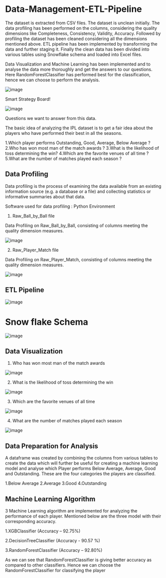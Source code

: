 # Data-Management-ETL-Pipeline

The dataset is extracted from CSV files. The dataset is unclean initially. The data profiling has been performed on the columns, considering the quality dimensions like Completeness, Consistency, Validity, Accuracy. Followed by profiling the dataset has been cleaned considering all the dimensions mentioned above. ETL pipeline has been implemented by transforming the data and further staging it. Finally the clean data has been divided into various tables using Snowflake schema and loaded into Excel files.

Data Visualization and Machine Learning has been implemented and to analyse the data more thoroughly and get the answers to our questions. Here RandomForestClassifier has performed best for the classification, hence we can choose to perform the analysis.


![image](https://user-images.githubusercontent.com/45402305/180607598-60517b4b-9abe-4bed-90f8-5b23a7ea1720.png)

Smart Strategy Board!

![image](https://user-images.githubusercontent.com/45402305/180607716-efc8aa4d-d503-4ec7-8a32-4c3acc168d66.png)

Questions we want to answer from this data.

The basic idea of analyzing the IPL dataset is to get a fair idea about the players who have performed their best in all the seasons.

1.Which player performs Outstanding, Good, Average, Below Average ?
2.Who has won most man of the match awards ?
3.What is the likelihood of toss determining the win?
4.Which are the favorite venues of all time ?
5.What are the number of matches played each season ?

## Data Profiling

Data profiling is the process of examining the data available from an existing information source (e.g. a database or a file) and collecting statistics or informative summaries about that data.

Software used for data profiling : Python Environment

1. Raw_Ball_by_Ball file

Data Profiling on Raw_Ball_by_Ball, consisting of columns meeting the quality dimension measures.

![image](https://user-images.githubusercontent.com/45402305/180607786-7ae0bd14-7996-4566-994b-1a442f774bea.png)

2. Raw_Player_Match file

Data Profiling on Raw_Player_Match, consisting of columns meeting the quality dimension measures.

![image](https://user-images.githubusercontent.com/45402305/180607828-cf09f1e5-2938-4e56-aa31-6e561c94e127.png)

## ETL Pipeline

![image](https://user-images.githubusercontent.com/45402305/180608150-a2ef97a0-2a18-4749-8dbf-f58006f44759.png)


# Snow flake Schema

![image](https://user-images.githubusercontent.com/45402305/180608173-3d034b2d-a7e6-4186-897a-ba8cb9f2d5d4.png)

## Data Visualization

1. Who has won most man of the match awards 

![image](https://user-images.githubusercontent.com/45402305/180607917-b9cea33c-0413-45dc-bb6a-39aa9b2714de.png)

2. What is the likelihood of toss determining the win

![image](https://user-images.githubusercontent.com/45402305/180607925-f3e37db9-0448-48d1-a16e-520a111d3ef2.png)

3. Which are the favorite venues of all time

![image](https://user-images.githubusercontent.com/45402305/180607941-b3c47b9f-73de-4214-b2c5-adff7dd70b43.png)


4. What are the number of matches played each season

![image](https://user-images.githubusercontent.com/45402305/180607973-54b1031f-4678-434a-b2f7-3fd34a3d9ce4.png)

## Data Preparation for Analysis

A dataframe was created by combining the columns from various tables to create the data which will further be useful for creating a machine learning model and analyse which Player performs Below Average, Average, Good and Outstanding. These are the four categories the players are classified.

1.Below Average
2.Average
3.Good
4.Outstanding

## Machine Learning Algorithm

3 Machine Learning algorithm are implemented for analyzing the performance of each player. Mentioned below are the three model with their corresponding accuracy.

1.XGBClassifier  (Accuracy – 92.75%) 

2.DecisionTreeClassifier   (Accuracy - 90.57 %)

3.RandomForestClassifier  (Accuracy – 92.80%)

As we can see that RandomForestClassifier is giving better accuracy as compared to other classifiers. Hence we can choose the RandomForestClassifier for classifying the player 















